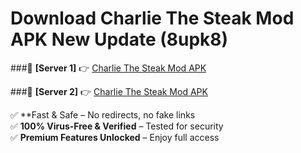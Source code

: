 # Download Charlie The Steak Mod APK New Update (8upk8)  



###🔹 **[Server 1]** 👉 [Charlie The Steak Mod APK](https://apkcomod.com?title=Charlie_The_Steak_Mod_APK) 

###🔹 **[Server 2]** 👉 [Charlie The Steak Mod APK](https://apkcomod.com?title=Charlie_The_Steak_Mod_APK)  

✅ **Fast & Safe – No redirects, no fake links  
✅ **100% Virus-Free & Verified** – Tested for security  
✅ **Premium Features Unlocked** – Enjoy full access  


